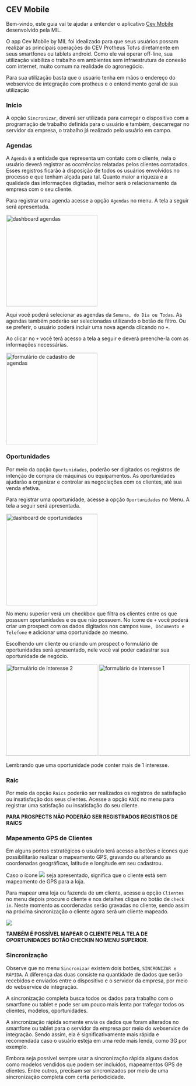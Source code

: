 ## CEV Mobile

Bem-vindo, este guia vai te ajudar a entender o aplicativo [Cev Mobile](https://play.google.com/store/apps/details?id=itmil.mil_mobile) desenvolvido pela MIL.

O app Cev Mobile by MIL foi idealizado para que seus usuários possam realizar as principais operações do CEV Protheus Totvs diretamente em seus smartfones ou tablets android. Como ele vai operar off-line, sua utilização viabiliza o trabalho em ambientes sem infraestrutura de conexão com internet, muito comum na realidade do agronegócio.

Para sua utilização basta que o usuário tenha em mãos o endereço do webservice de integração com protheus e o entendimento geral de sua utilização

### Início

A opção `Sincronizar`, deverá ser utilizada para carregar o dispositivo com a programação de trabalho definida para o usuário e também, descarregar no servidor da empresa, o trabalho já realizado pelo usuário em campo.

### Agendas

A `Agenda` é a entidade que representa um contato com o cliente, nela o usuário deverá registrar as ocorrências relatadas pelos clientes contatados. Esses registros ficarão à disposição de todos os usuários envolvidos no processo e que tenham alçada para tal. Quanto maior a riqueza e a qualidade das informações digitadas, melhor será o relacionamento da empresa com o seu cliente.

Para registrar uma agenda acesse a opção `Agendas` no menu. A tela a seguir será apresentada.

<img src="images/dashboard_agendas.png" alt="dashboard agendas" width="250"/>

Aqui você poderá selecionar as agendas da `Semana, do Dia ou Todas`. As agendas também poderão ser selecionadas utilizando o botão de filtro. Ou se preferir, o usuário poderá incluir uma nova agenda clicando no `+`.

Ao clicar no `+` você terá acesso a tela a seguir e deverá preenche-la com as informações necessárias.

<img src="images/agenda.png" alt="formulário de cadastro de agendas" width="250"/>


### Oportunidades

Por meio da opção `Oportunidades`, poderão ser digitados os registros de intenção de compra de máquinas ou equipamentos. As oportunidades ajudarão a organizar e controlar as negociações com os clientes, até sua venda efetiva.

Para registrar uma oportunidade, acesse a opção `Oportunidades` no Menu. A tela a seguir será apresentada.

<img src="images/dashboard_oportunidades.png" alt="dashboard de oportunidades" width="250">

No menu superior verá um checkbox que filtra os clientes entre os que possuem oportunidades e os que não possuem. No ícone de `+` você poderá criar um prospect com os dados digitados nos campos `Nome, Documento e Telefone` e adicionar uma oportunidade ao mesmo.

Escolhendo um cliente ou criando um prospect o formulário de oportunidades será apresentado, nele você vai poder cadastrar sua oportunidade de negócio.

<img src="images/interesse_2.png" alt="formulário de interesse 2" width="250">

<img src="images/interesse.png" alt="formulário de interesse 1" width="250">

Lembrando que uma oportunidade pode conter mais de 1 interesse.

### Raic

Por meio da opção `Raics` poderão ser realizados os registros de satisfação ou insatisfação dos seus clientes. Acesse a opção `RAIC` no menu para registrar uma satisfação ou insatisfação do seu cliente.

**PARA PROSPECTS NÃO PODERÃO SER REGISTRADOS REGISTROS DE RAICS**

### Mapeamento GPS de Clientes

Em alguns pontos estratégicos o usuário terá acesso a botões e ícones que possibilitarão realizar o mapeamento GPS, gravando ou alterando as coordenadas geográficas, latitude e longitude em seu cadastrou.

Caso o ícone <img src="images/sem_gps.png"> seja apresentado, significa que o cliente está sem mapeamento de GPS para a loja.

Para mapear uma loja ou fazenda de um cliente, acesse a opção `Clientes` no menu depois procure o cliente e nos detalhes clique no botão de `check in`. Neste momento as coordenadas serão gravadas no cliente, sendo assim na próxima sincronização o cliente agora será um cliente mapeado.

<img src="images/botao_checkin.png">

**TAMBÉM É POSSÍVEL MAPEAR O CLIENTE PELA TELA DE OPORTUNIDADES BOTÃO CHECKIN NO MENU SUPERIOR.**

### Sincronização

Observe que no menu `Sincronizar` existem dois botões, `SINCRONIZAR e RÁPIDA`. A diferença das duas consiste na quantidade de dados que serão recebidos e enviados entre o dispositivo e o servidor da empresa, por meio do webservice de integração.

A sincronização completa busca todos os dados para trabalho com o smartfone ou tablet e pode ser um pouco mais lenta por trafegar todos os clientes, modelos, oportunidades.

A sincronização rápida somente envia os dados que foram alterados no smartfone ou tablet para o servidor da empresa por meio do webservice de integração. Sendo assim, ela é significativamente mais rápida e recomendada caso o usuário esteja em uma rede mais lenda, como 3G por exemplo.

Embora seja possível sempre usar a sincronização rápida alguns dados como modelos vendidos que podem ser incluídos, mapeamentos GPS de clientes. Entre outros, precisam ser sincronizados por meio de uma sincronização completa com certa periodicidade.
